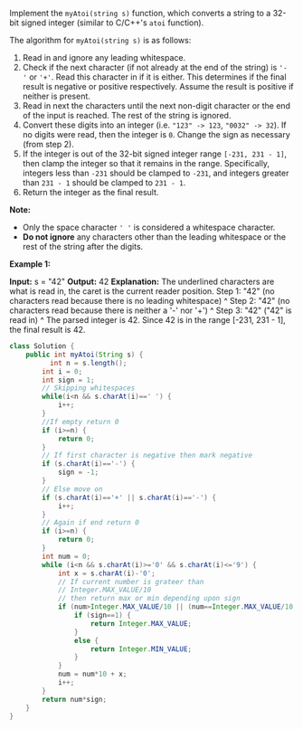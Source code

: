Implement the `myAtoi(string s)` function, which converts a string to a 32-bit signed integer (similar to C/C++'s `atoi` function).

The algorithm for `myAtoi(string s)` is as follows:

1. Read in and ignore any leading whitespace.
2. Check if the next character (if not already at the end of the string) is `'-'` or `'+'`. Read this character in if it is either. This determines if the final result is negative or positive respectively. Assume the result is positive if neither is present.
3. Read in next the characters until the next non-digit character or the end of the input is reached. The rest of the string is ignored.
4. Convert these digits into an integer (i.e. `"123" -> 123`, `"0032" -> 32`). If no digits were read, then the integer is `0`. Change the sign as necessary (from step 2).
5. If the integer is out of the 32-bit signed integer range `[-231, 231 - 1]`, then clamp the integer so that it remains in the range. Specifically, integers less than `-231` should be clamped to `-231`, and integers greater than `231 - 1` should be clamped to `231 - 1`.
6. Return the integer as the final result.

**Note:**

- Only the space character `' '` is considered a whitespace character.
- **Do not ignore** any characters other than the leading whitespace or the rest of the string after the digits.

**Example 1:**

**Input:** s = "42"
**Output:** 42
**Explanation:** The underlined characters are what is read in, the caret is the current reader position.
Step 1: "42" (no characters read because there is no leading whitespace)
         ^
Step 2: "42" (no characters read because there is neither a '-' nor '+')
         ^
Step 3: "42" ("42" is read in)
           ^
The parsed integer is 42.
Since 42 is in the range [-231, 231 - 1], the final result is 42.

```java
class Solution {
    public int myAtoi(String s) {
          int n = s.length();
        int i = 0;
        int sign = 1;
        // Skipping whitespaces
        while(i<n && s.charAt(i)==' ') {
            i++;
        }
        //If empty return 0
        if (i>=n) {
            return 0;
        }
        // If first character is negative then mark negative
        if (s.charAt(i)=='-') {
            sign = -1;
        }
        // Else move on 
        if (s.charAt(i)=='+' || s.charAt(i)=='-') {
            i++;
        }
        // Again if end return 0
        if (i>=n) {
            return 0;
        }
        int num = 0;
        while (i<n && s.charAt(i)>='0' && s.charAt(i)<='9') {
            int x = s.charAt(i)-'0';
            // If current number is grateer than
            // Integer.MAX_VALUE/10
            // then return max or min depending upon sign
            if (num>Integer.MAX_VALUE/10 || (num==Integer.MAX_VALUE/10 && x>Integer.MAX_VALUE%10)) {
                if (sign==1) {
                    return Integer.MAX_VALUE;
                }
                else {
                    return Integer.MIN_VALUE;
                }
            }
            num = num*10 + x;
            i++;
        }
        return num*sign; 
    }
}
```
